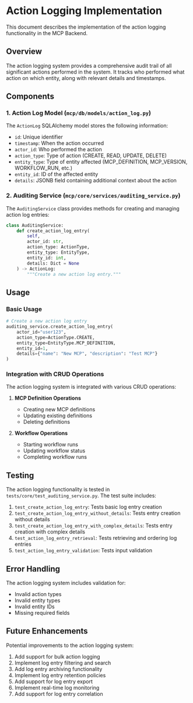 # Action Logging Implementation

This document describes the implementation of the action logging functionality in the MCP Backend.

## Overview

The action logging system provides a comprehensive audit trail of all significant actions performed in the system. It tracks who performed what action on which entity, along with relevant details and timestamps.

## Components

### 1. Action Log Model (`mcp/db/models/action_log.py`)

The `ActionLog` SQLAlchemy model stores the following information:

- `id`: Unique identifier
- `timestamp`: When the action occurred
- `actor_id`: Who performed the action
- `action_type`: Type of action (CREATE, READ, UPDATE, DELETE)
- `entity_type`: Type of entity affected (MCP_DEFINITION, MCP_VERSION, WORKFLOW_RUN, etc.)
- `entity_id`: ID of the affected entity
- `details`: JSONB field containing additional context about the action

### 2. Auditing Service (`mcp/core/services/auditing_service.py`)

The `AuditingService` class provides methods for creating and managing action log entries:

```python
class AuditingService:
    def create_action_log_entry(
        self,
        actor_id: str,
        action_type: ActionType,
        entity_type: EntityType,
        entity_id: int,
        details: Dict = None
    ) -> ActionLog:
        """Create a new action log entry."""
```

## Usage

### Basic Usage

```python
# Create a new action log entry
auditing_service.create_action_log_entry(
    actor_id="user123",
    action_type=ActionType.CREATE,
    entity_type=EntityType.MCP_DEFINITION,
    entity_id=1,
    details={"name": "New MCP", "description": "Test MCP"}
)
```

### Integration with CRUD Operations

The action logging system is integrated with various CRUD operations:

1. **MCP Definition Operations**

   - Creating new MCP definitions
   - Updating existing definitions
   - Deleting definitions

2. **Workflow Operations**
   - Starting workflow runs
   - Updating workflow status
   - Completing workflow runs

## Testing

The action logging functionality is tested in `tests/core/test_auditing_service.py`. The test suite includes:

1. `test_create_action_log_entry`: Tests basic log entry creation
2. `test_create_action_log_entry_without_details`: Tests entry creation without details
3. `test_create_action_log_entry_with_complex_details`: Tests entry creation with complex details
4. `test_action_log_entry_retrieval`: Tests retrieving and ordering log entries
5. `test_action_log_entry_validation`: Tests input validation

## Error Handling

The action logging system includes validation for:

- Invalid action types
- Invalid entity types
- Invalid entity IDs
- Missing required fields

## Future Enhancements

Potential improvements to the action logging system:

1. Add support for bulk action logging
2. Implement log entry filtering and search
3. Add log entry archiving functionality
4. Implement log entry retention policies
5. Add support for log entry export
6. Implement real-time log monitoring
7. Add support for log entry correlation
